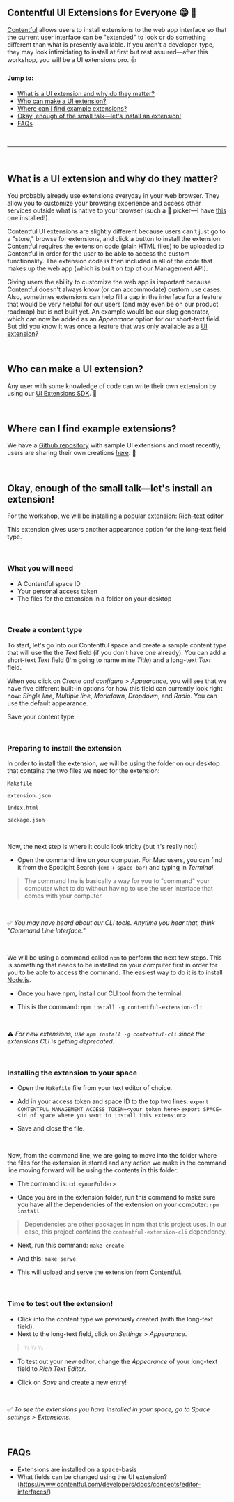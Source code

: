 ## Contentful UI Extensions for Everyone :grin: :tada:


[Contentful](https://www.contentful.com/) allows users to install extensions to the web app interface so that the current user interface can be "extended" to look or do something different than what is presently available. If you aren't a developer-type, they may look intimidating to install at first but rest assured&mdash;after this workshop, you will be a UI extensions pro. :+1:

#### Jump to:
- [What is a UI extension and why do they matter?](#what-is-a-ui-extension-and-why-do-they-matter)
- [Who can make a UI extension?](#who-can-make-a-ui-extension)
- [Where can I find example extensions?](#where-can-i-find-example-extensions)
- [Okay, enough of the small talk&mdash;let's install an extension!](#okay-enough-of-the-small-talk&mdash;lets-install-an-extension)
- [FAQs](#faqs)

<br>
<hr>
<br>

## What is a UI extension and why do they matter?

You probably already use extensions everyday in your web browser. They allow you to customize your browsing experience and access other services outside what is native to your browser (such a  :rainbow:  picker&mdash;I have [this](https://goo.gl/xdYHW) one installed!).

Contentful UI extensions are slightly different because users can't just go to a "store," browse for extensions, and click a button to install the extension. Contentful requires the extension code (plain HTML files) to be uploaded to Contentful in order for the user to be able to access the custom functionality. The extension code is then included in all of the code that makes up the web app (which is built on top of our Management API).

Giving users the ability to customize the web app is important because Contentful doesn't always know (or can accommodate) custom use cases. Also, sometimes extensions can help fill a gap in the interface for a feature that would be very helpful for our users (and may even be on our product roadmap) but is not built yet. An example would be our slug generator, which can now be added as an _Appearance_ option for our short-text field. But did you know it was once a feature that was only available as a [UI extension](https://github.com/contentful/extensions/tree/master/samples/slug)?

<br>

## Who can make a UI extension?
Any user with some knowledge of code can write their own extension by using our [UI Extensions SDK](https://github.com/contentful/ui-extensions-sdk). :punch:

<br>

## Where can I find example extensions?
We have a [Github repository](https://github.com/contentful/extensions) with sample UI extensions and most recently, users are sharing their own creations [here](https://www.contentfulcommunity.com/c/ecosystem/show-us-your-extension). :beers:

<br>

## Okay, enough of the small talk&mdash;let's install an extension!

For the workshop, we will be installing a popular extension: [Rich-text editor](https://github.com/contentful/extensions/tree/master/samples/alloy-editor)

This extension gives users another appearance option for the long-text field type.

<br>

### What you will need
- A Contentful space ID
- Your personal access token
- The files for the extension in a folder on your desktop

<br>

### Create a content type
To start, let's go into our Contentful space and create a sample content type that will use the the _Text_ field (if you don't have one already). You can add a short-text  _Text_ field (I'm going to name mine _Title_) and a long-text _Text_ field.

When you click on _Create and configure_ > _Appearance_, you will see that we have five different built-in options for how this field can currently look right now: _Single line_, _Multiple line_, _Markdown_, _Dropdown_, and _Radio_. You can use the default appearance.

Save your content type.

<br>

### Preparing to install the extension

In order to install the extension, we will be using the folder on our desktop that contains the two files we need for the extension:

`Makefile`

`extension.json`

`index.html`

`package.json`

<br>

Now, the next step is where it could look tricky (but it's really not!).

- Open the command line on your computer. For Mac users, you can find it from the Spotlight Search (`cmd` + `space-bar`) and typing in _Terminal_.

> The command line is basically a way for you to "command" your computer what to do without having to use the user interface that comes with your computer.

<br>

:white_check_mark:	_You may have heard about our CLI tools. Anytime you hear that, think "Command Line Interface."_

<br>

We will be using a command called `npm` to perform the next few steps. This is something that needs to be installed on your computer first in order for you to be able to access the command. The easiest way to do it is to install [Node.js](https://docs.npmjs.com/getting-started/installing-node).

- Once you have npm, install our CLI tool from the terminal.

- This is the command:
`npm install -g contentful-extension-cli`

<br>

:warning:  _For new extensions, use `npm install -g contentful-cli` since the extensions CLI is getting deprecated._


<br>

### Installing the extension to your space

- Open the `Makefile` file from your text editor of choice.

- Add in your access token and space ID to the top two lines:
`export CONTENTFUL_MANAGEMENT_ACCESS_TOKEN=<your token here>`
`export SPACE=<id of space where you want to install this extension>`

- Save and close the file.

<br>

Now, from the command line, we are going to move into the folder where the files for the extension is stored and any action we make in the command line moving forward will be using the contents in this folder.

- The command is:
`cd <yourFolder>`

- Once you are in the extension folder, run this command to make sure you have all the dependencies of the extension on your computer:
`npm install`

> Dependencies are other packages in npm that this project uses. In our case, this project contains the `contentful-extension-cli` dependency.

- Next, run this command:
`make create`

- And this:
`make serve`

- This will upload and serve the extension from Contentful.

<br>

### Time to test out the extension!
- Click into the content type we previously created (with the long-text field).
- Next to the long-text field, click on _Settings_ > _Appearance_.

> :boom: :boom: :boom:

- To test out your new editor, change the _Appearance_ of your long-text field to _Rich Text Editor_.

- Click on _Save_ and create a new entry!

<br>

:white_check_mark: _To see the extensions you have installed in your space, go to _Space settings_ > _Extensions_._

<br>


## FAQs
- Extensions are installed on a space-basis
- What fields can be changed using the UI extension? (https://www.contentful.com/developers/docs/concepts/editor-interfaces/)
